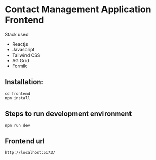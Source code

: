 # Contact Management Application Frontend

Stack used
- Reactjs
- Javascript
- Tailwind CSS
- AG Grid
- Formik


## Installation:
```
cd frontend
npm install
```

## Steps to run development environment
```
npm run dev
```

## Frontend url
```
http://localhost:5173/
```